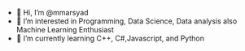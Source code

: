 - 👋 Hi, I’m @mmarsyad
- 👀 I’m interested in Programming, Data Science, Data analysis also Machine Learning Enthusiast
- 🌱 I’m currently learning C++, C#,Javascript, and Python

<!---
mmarsyad/mmarsyad is a ✨ special ✨ repository because its `README.md` (this file) appears on your GitHub profile.
You can click the Preview link to take a look at your changes.
- 💞️ I’m looking to collaborate on 
- 📫 How to reach me ...
--->
